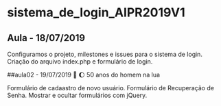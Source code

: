 # sistema_de_login_AIPR2019V1

 ## Aula - 18/07/2019
 
 Configuramos o projeto, milestones e issues para o sistema de login. Criação do arquivo index.php e formulário de login.
 
##aula02 - 19/07/2019 🚀 🌔 50 anos do homem na lua

Formulário de cadaastro de novo usuário. Formulário de Recuperação de Senha. Mostrar e ocultar formulários com jQuery.
